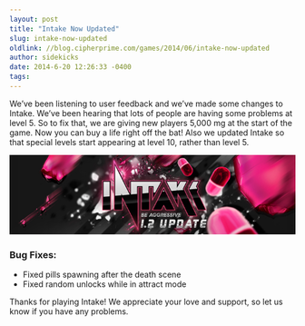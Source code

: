 ```yaml
---
layout: post
title: "Intake Now Updated"
slug: intake-now-updated
oldlink: //blog.cipherprime.com/games/2014/06/intake-now-updated
author: sidekicks
date: 2014-6-20 12:26:33 -0400
tags: 
---
```


We’ve been listening to user feedback and we’ve made some changes to Intake. We’ve been hearing that lots of people are having some problems at level 5. So to fix that, we are giving new players 5,000 mg at the start of the game. Now you can buy a life right off the bat! Also we updated Intake so that special levels start appearing at level 10, rather than level 5.

[![Intake1.2Update](/img/blog/Intake1.2Update.jpg)](/img/blog/Intake1.2Update.jpg)

### Bug Fixes:

*   Fixed pills spawning after the death scene
*   Fixed random unlocks while in attract mode

Thanks for playing Intake! We appreciate your love and support, so let us know if you have any problems.
